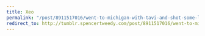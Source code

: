 ```yaml
---
title: Xeo
permalink: "/post/8911517016/went-to-michigan-with-tavi-and-shot-some-leica"
redirect_to: http://tumblr.spencertweedy.com/post/8911517016/went-to-michigan-with-tavi-and-shot-some-leica
---
```


